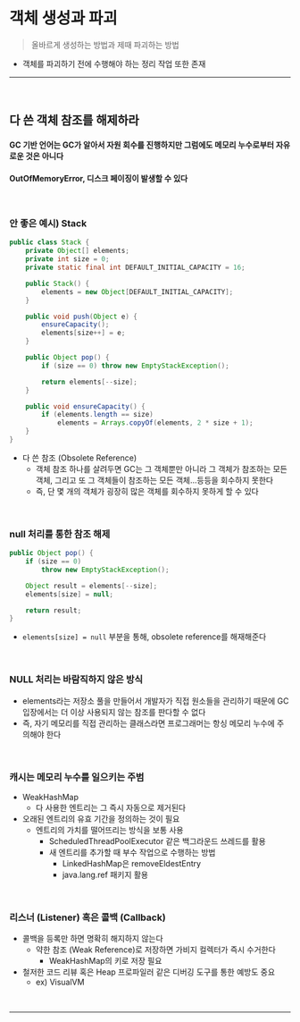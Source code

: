 # 객체 생성과 파괴
> 올바르게 생성하는 방법과 제때 파괴하는 방법
* 객체를 파괴하기 전에 수행해야 하는 정리 작업 또한 존재

<hr>
<br>

## 다 쓴 객체 참조를 해제하라 
#### GC 기반 언어는 GC가 알아서 자원 회수를 진행하지만 그럼에도 메모리 누수로부터 자유로운 것은 아니다
#### OutOfMemoryError, 디스크 페이징이 발생할 수 있다

<br>

### 안 좋은 예시) Stack

```java
public class Stack {
    private Object[] elements;
    private int size = 0;
    private static final int DEFAULT_INITIAL_CAPACITY = 16;

    public Stack() {
        elements = new Object[DEFAULT_INITIAL_CAPACITY];
    }

    public void push(Object e) {
        ensureCapacity();
        elements[size++] = e;
    }

    public Object pop() {
        if (size == 0) throw new EmptyStackException();

        return elements[--size];
    }

    public void ensureCapacity() {
        if (elements.length == size)
            elements = Arrays.copyOf(elements, 2 * size + 1);
    }
}
```
* 다 쓴 참조 (Obsolete Reference)
  * 객체 참조 하나를 살려두면 GC는 그 객체뿐만 아니라 그 객체가 참조하는 모든 객체, 그리고 또 그 객체들이 참조하는 모든 객체...등등을 회수하지 못한다
  * 즉, 단 몇 개의 객체가 굉장히 많은 객체를 회수하지 못하게 할 수 있다

<br>

### null 처리를 통한 참조 해제
```java
public Object pop() {
    if (size == 0)
        throw new EmptyStackException();

    Object result = elements[--size];
    elements[size] = null;

    return result;
}
```
* `elements[size] = null` 부분을 통해, obsolete reference를 해재해준다

<br>

### NULL 처리는 바람직하지 않은 방식
* elements라는 저장소 풀을 만들어서 개발자가 직접 원소들을 관리하기 때문에 GC 입장에서는 더 이상 사용되지 않는 참조를 판다할 수 없다
* 즉, 자기 메모리를 직접 관리하는 클래스라면 프로그래머는 항싱 메모리 누수에 주의해야 한다

<br>

### 캐시는 메모리 누수를 일으키는 주범
* WeakHashMap
  * 다 사용한 엔트리는 그 즉시 자동으로 제거된다
* 오래된 엔트리의 유효 기간을 정의하는 것이 필요
  * 엔트리의 가치를 떨어뜨리는 방식을 보통 사용
    * ScheduledThreadPoolExecutor 같은 백그라운드 쓰레드를 활용
    * 새 엔트리를 추가할 때 부수 작업으로 수행하는 방법
      * LinkedHashMap은 removeEldestEntry
      * java.lang.ref 패키지 활용

<br>

### 리스너 (Listener) 혹은 콜백 (Callback)
* 콜백을 등록만 하면 명확히 해지하지 않는다
  * 약한 참조 (Weak Reference)로 저장하면 가비지 컬렉터가 즉시 수거한다
    * WeakHashMap의 키로 저장 필요
* 철저한 코드 리뷰 혹은 Heap 프로파일러 같은 디버깅 도구를 통한 예방도 중요
  * ex) VisualVM

<br>
<hr>
<br>

